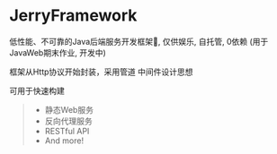 # JerryFramework
低性能、不可靠的Java后端服务开发框架🍭, 仅供娱乐, 自托管, 0依赖 (用于JavaWeb期末作业, 开发中)

框架从Http协议开始封装，采用管道 中间件设计思想

可用于快速构建
> * 静态Web服务
> * 反向代理服务
> * RESTful API
> * And more!

